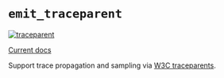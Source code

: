 # `emit_traceparent`

[![traceparent](https://github.com/emit-rs/emit/actions/workflows/traceparent.yml/badge.svg)](https://github.com/emit-rs/emit/actions/workflows/traceparent.yml)

[Current docs](https://docs.rs/emit_traceparent/1.7.0/emit_traceparent/index.html)

Support trace propagation and sampling via [W3C traceparents](https://www.w3.org/TR/trace-context/).
